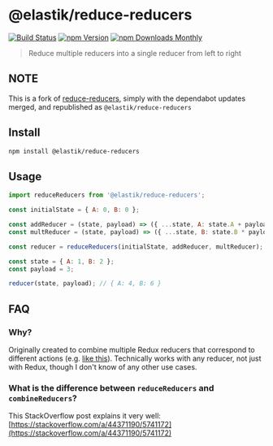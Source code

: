 # @elastik/reduce-reducers

[![Build Status](https://travis-ci.org/best-performance/reduce-reducers.svg?branch=master)](https://travis-ci.org/best-performance/reduce-reducers)
[![npm Version](https://img.shields.io/npm/v/@elastik/reduce-reducers.svg)](https://www.npmjs.com/package/@elastik/reduce-reducers)
[![npm Downloads Monthly](https://img.shields.io/npm/dm/@elastik/reduce-reducers.svg)](https://www.npmjs.com/package/@elastik/reduce-reducers)

> Reduce multiple reducers into a single reducer from left to right

## NOTE

This is a fork of [reduce-reducers](https://github.com/redux-utilities/reduce-reducers.git), simply with the dependabot updates merged, and republished as `@elastik/reduce-reducers`

## Install

```sh
npm install @elastik/reduce-reducers
```

## Usage

```js
import reduceReducers from '@elastik/reduce-reducers';

const initialState = { A: 0, B: 0 };

const addReducer = (state, payload) => ({ ...state, A: state.A + payload });
const multReducer = (state, payload) => ({ ...state, B: state.B * payload });

const reducer = reduceReducers(initialState, addReducer, multReducer);

const state = { A: 1, B: 2 };
const payload = 3;

reducer(state, payload); // { A: 4, B: 6 }
```

## FAQ

### Why?

Originally created to combine multiple Redux reducers that correspond to different actions (e.g. [like this](https://github.com/acdlite/redux-fsa/blob/master/src/handleActions.js#L12)). Technically works with any reducer, not just with Redux, though I don't know of any other use cases.

### What is the difference between `reduceReducers` and `combineReducers`?

This StackOverflow post explains it very well: [https://stackoverflow.com/a/44371190/5741172](https://stackoverflow.com/a/44371190/5741172)
